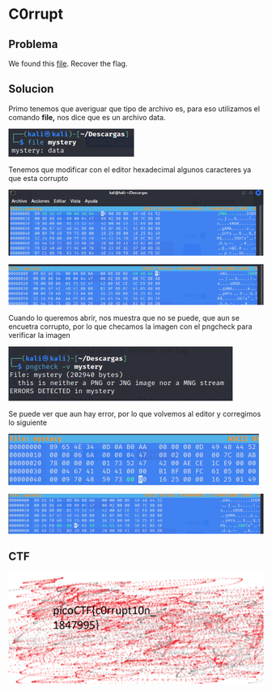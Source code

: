 # C0rrupt

## Problema

We found this [file](https://jupiter.challenges.picoctf.org/static/ab30fcb7d47364b4190a7d3d40edb551/mystery). Recover the flag.

## Solucion

Primo tenemos que averiguar que tipo de archivo es, para eso utilizamos el comando ********file,********  nos dice que es un archivo data. 

![Untitled](C0rrupt%202b3e5a1192a04ae99bec13c768db985a/Untitled.png)

Tenemos que modificar con el editor hexadecimal algunos caracteres ya que esta corrupto

![Untitled](C0rrupt%202b3e5a1192a04ae99bec13c768db985a/Untitled%201.png)

![Untitled](C0rrupt%202b3e5a1192a04ae99bec13c768db985a/Untitled%202.png)

Cuando lo queremos abrir, nos muestra que no se puede, que aun se encuetra corrupto, por lo que checamos la imagen con el pngcheck para verificar la imagen

![Untitled](C0rrupt%202b3e5a1192a04ae99bec13c768db985a/Untitled%203.png)

Se puede ver que aun hay error, por lo que volvemos al editor y corregimos lo siguiente

![Untitled](C0rrupt%202b3e5a1192a04ae99bec13c768db985a/Untitled%204.png)

![Untitled](C0rrupt%202b3e5a1192a04ae99bec13c768db985a/Untitled%205.png)

## CTF

![Untitled](C0rrupt%202b3e5a1192a04ae99bec13c768db985a/Untitled%206.png)

##